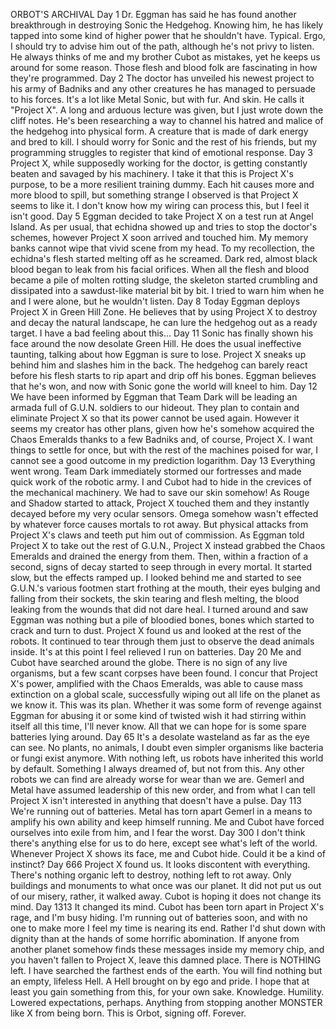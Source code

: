 ORBOT'S ARCHIVAL
Day 1
Dr. Eggman has said he has found another breakthrough in destroying Sonic the Hedgehog. Knowing him, he has likely tapped into some kind of higher power that he shouldn't have. Typical. Ergo, I should try to advise him out of the path, although he's not privy to listen. He always thinks of me and my brother Cubot as mistakes, yet he keeps us around for some reason. Those flesh and blood folk are fascinating in how they're programmed.
Day 2
The doctor has unveiled his newest project to his army of Badniks and any other creatures he has managed to persuade to his forces. It's a lot like Metal Sonic, but with fur. And skin. He calls it "Project X". A long and arduous lecture was given, but I just wrote down the cliff notes. He's been researching a way to channel his hatred and malice of the hedgehog into physical form. A creature that is made of dark energy and bred to kill. I should worry for Sonic and the rest of his friends, but my programming struggles to register that kind of emotional response. 
Day 3
Project X, while supposedly working for the doctor, is getting constantly beaten and savaged by his machinery. I take it that this is Project X's purpose, to be a more resilient training dummy. Each hit causes more and more blood to spill, but something strange I observed is that Project X seems to like it. I don't know how my wiring can process this, but I feel it isn't good.
Day 5
Eggman decided to take Project X on a test run at Angel Island. As per usual, that echidna showed up and tries to stop the doctor's schemes, however Project X soon arrived and touched him. My memory banks cannot wipe that vivid scene from my head. To my recollection, the echidna's flesh started melting off as he screamed. Dark red, almost black blood began to leak from his facial orifices. When all the flesh and blood became a pile of molten rotting sludge, the skeleton started crumbling and dissipated into a sawdust-like material bit by bit. I tried to warn him when he and I were alone, but he wouldn't listen.
Day 8
Today Eggman deploys Project X in Green Hill Zone. He believes that by using Project X to destroy and decay the natural landscape, he can lure the hedgehog out as a ready target. I have a bad feeling about this...
Day 11
Sonic has finally shown his face around the now desolate Green Hill. He does the usual ineffective taunting, talking about how Eggman is sure to lose. Project X sneaks up behind him and slashes him in the back. The hedgehog can barely react before his flesh starts to rip apart and drip off his bones. Eggman believes that he's won, and now with Sonic gone the world will kneel to him.
Day 12
We have been informed by Eggman that Team Dark will be leading an armada full of G.U.N. soldiers to our hideout. They plan to contain and eliminate Project X so that its power cannot be used again. However it seems my creator has other plans, given how he's somehow acquired the Chaos Emeralds thanks to a few Badniks and, of course, Project X. I want things to settle for once, but with the rest of the machines poised for war, I cannot see a good outcome in my prediction logarithm.
Day 13
Everything went wrong. Team Dark immediately stormed our fortresses and made quick work of the robotic army. I and Cubot had to hide in the crevices of the mechanical machinery. We had to save our skin somehow! As Rouge and Shadow started to attack, Project X touched them and they instantly decayed before my very ocular sensors. Omega somehow wasn't effected by whatever force causes mortals to rot away. But physical attacks from Project X's claws and teeth put him out of commission. As Eggman told Project X to take out the rest of G.U.N., Project X instead grabbed the Chaos Emeralds and drained the energy from them. Then, within a fraction of a second, signs of decay started to seep through in every mortal. It started slow, but the effects ramped up. I looked behind me and started to see G.U.N.'s various footmen start frothing at the mouth, their eyes bulging and falling from their sockets, the skin tearing and flesh melting, the blood leaking from the wounds that did not dare heal. I turned around and saw Eggman was nothing but a pile of bloodied bones, bones which started to crack and turn to dust. Project X found us and looked at the rest of the robots. It continued to tear through them just to observe the dead animals inside. It's at this point I feel relieved I run on batteries. 
Day 20
Me and Cubot have searched around the globe. There is no sign of any live organisms, but a few scant corpses have been found. I concur that Project X's power, amplified with the Chaos Emeralds, was able to cause mass extinction on a global scale, successfully wiping out all life on the planet as we know it. This was its plan. Whether it was some form of revenge against Eggman for abusing it or some kind of twisted wish it had stirring within itself all this time, I'll never know. All that we can hope for is some spare batteries lying around.
Day 65 
It's a desolate wasteland as far as the eye can see. No plants, no animals, I doubt even simpler organisms like bacteria or fungi exist anymore. With nothing left, us robots have inherited this world by default. Something I always dreamed of, but not from this. Any other robots we can find are already worse for wear than we are. Gemerl and Metal have assumed leadership of this new order, and from what I can tell Project X isn't interested in anything that doesn't have a pulse. 
Day 113
We're running out of batteries. Metal has torn apart Gemerl in a means to amplify his own ability and keep himself running. Me and Cubot have forced ourselves into exile from him, and I fear the worst.
Day 300
I don't think there's anything else for us to do here, except see what's left of the world. Whenever Project X shows its face, me and Cubot hide. Could it be a kind of instinct?
Day 666
Project X found us. It looks discontent with everything. There's nothing organic left to destroy, nothing left to rot away. Only buildings and monuments to what once was our planet. It did not put us out of our misery, rather, it walked away. Cubot is hoping it does not change its mind.
Day 1313 
It changed its mind. Cubot has been torn apart in Project X's rage, and I'm busy hiding. I'm running out of batteries soon, and with no one to make more I feel my time is nearing its end. Rather I'd shut down with dignity than at the hands of some horrific abomination. If anyone from another planet somehow finds these messages inside my memory chip, and you haven't fallen to Project X, leave this damned place. There is NOTHING left. I have searched the farthest ends of the earth. You will find nothing but an empty, lifeless Hell. A Hell brought on by ego and pride. I hope that at least you gain something from this, for your own sake. Knowledge. Humility. Lowered expectations, perhaps. Anything from stopping another MONSTER like X from being born. This is Orbot, signing off. Forever.